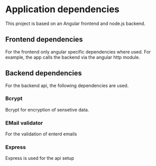 # Application dependencies

This project is based on an Angular frontend and node.js backend.

## Frontend dependencies

For the frontend only angular specific dependencies where used. For example, the app calls the backend via the angular http module.

## Backend dependencies

For the backend api, the following dependencies are used.

### Bcrypt

Bcrypt for encryption of sensetive data.

### EMail validator

For the validation of enterd emails

### Express

Express is used for the api setup
